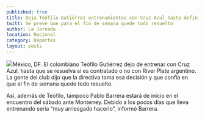 ```yaml
---
published: true
title: Deja Teófilo Gutiérrez entrenamientos con Cruz Azul hasta definir su situación con River Plate
twitt: Se prevé que para el fin de semana quede todo resuelto
author: La Jornada
location: Nacional
category: Deportes
layout: posts
---
```


![](http://i.imgur.com/k9GLy60m.jpg)México, DF. El colombiano Teófilo Gutiérrez dejo de entrenar con Cruz Azul, hasta que se resuelva si es contratado o no con River Plate argentino. La gente del club dijo que la directiva toma esa decisión y que confía en que el fin de semana quede todo resuelto.

Así, además de Teófilo, tampoco Pablo Barrera estará de inicio en el encuentro del sábado ante Monterrey. Debido a los pocos días que lleva entrenando sería “muy arriesgado hacerlo”, informó Barrera.
